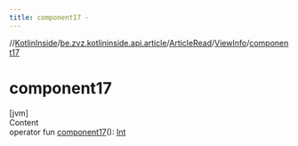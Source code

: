 ```yaml
---
title: component17 -
---
```

//[KotlinInside](../../../index.md)/[be.zvz.kotlininside.api.article](../../index.md)/[ArticleRead](../index.md)/[ViewInfo](index.md)/[component17](component17.md)



# component17  
[jvm]  
Content  
operator fun [component17](component17.md)(): [Int](https://kotlinlang.org/api/latest/jvm/stdlib/kotlin/-int/index.html)  



